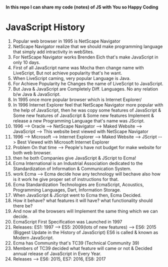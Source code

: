#### In this repo I can share my code (notes) of JS with You so Happy Coding

# JavaScript History
1. Popular web browser in 1995 is NetScape Navigator
2. NetScape Navigator realize that we should make programming language that simply add intractivity in webSites.
3. For NetScape Navigator works Brenden Eich that's make JavaScript in only 10 days.
4. First of all JavaScript name was Mocha then change name with LiveScript, But not achieve popularity that's he want.
5. When LiveScript caming, very popular Language is Java.
6. For Achieve Popularity he Changes the name of LiveScript to JavaScript.
7. But Java & JavaScript are Completely Diff. Languages. No any relation b/w Java & JavaScript.
8. In 1995 once more popular browser which is Internet Explorer/
9. In 1996 Internet Explorer feel that NetScape Navigator more popular with the help of JavaScript, then he was copy some features of JavaScript & Some new features of JavaScript & Some new features Implement & release a new Programming Language that's name was JScript.
10. 1996 --> Oracle     --> NetScape Navigator --> Maked Website --> JavaScript --> This website best viewed with NetScape Navigator
11. 1996 --> Microsoft  --> Internet Explorer  --> Maked Website --> JScript    --> Best Viewed with Microsoft Internet Explorer
12. Problem On that time --> People's have not budget for make website for both web browser.
13. then he both Companies give JavaScript & JScript to Ecma!
14. Ecma International is an Industrial Association dedicated to the Standardization of Information & Communication System.
15. work Ecma --> Ecma decide how any technology will bechave also how is it work he give proper set of instructions for that.
16. Ecma Standardization Technologies are EcmaScript, Acoustics, Programming Languages, Dart, Information Storage.
17. When JavaScript & JScript went to Ecma then, Ecma Decided.
18. How it behave? what features it will have? what functionality should there be?
19. And now all the browsers will Implement the same thing which we can decide.
20. EcmaScript First Specification was Launched in 1997
21. Releases:  ES1: 1997 --> ES5: 2009(lots of new features) --> ES6: 2015 (Biggest Update in the History of JavaScript) ES6 is called & known as Modern JavaScript.
22. Ecma has Community that's TC39 (Technical Community 39)
23. Members of TC39 decided what feature will came or not & Decided annual release of JavaScript in Every Year.
24. Releases --> ES6: 2015,  ES7: 2016,  ES8: 2017
